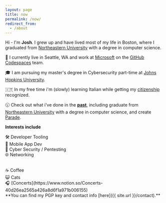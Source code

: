 ```yaml
---
layout: page
title: now
permalink: /now/
redirect_from:
  - /about
---
```


Hi - I'm **Josh**.  I grew up and have lived most of my life in Boston, where I graduated from [Northeastern University](https://ccs.neu.edu/home/joshua) with a degree in computer science.

📍 I currently live in Seattle, WA and work at [Microsoft](https://microsoft.com/) on the [GitHub Codespaces](https://github.com/features/codespaces) team.

🎓 I am pursuing my master's degree in Cybersecurity part-time at [Johns Hopkins University](https://pages.jh.edu/jspice10/).

🇮🇹 In my free time i'm (slowly) learning Italian while getting my [citizenship](/jure-sanguinis) recognized.

🕥 Check out what i've done in the [**past**](/past), including graduate from [Northeastern University](https://ccs.neu.edu/home/joshua) with a degree in computer science, and create [Parade](https://parade.events/).

**Interests include**

🛠 Developer Tooling<br>
📱 Mobile App Dev<br>
🔐 Cyber Security / Pentesting<br>
🌐 Networking<br>

<br>
☕️ Coffee<br>
😺 Cats<br>
🎧 [Concerts](https://www.notion.so/Concerts-40d26ea2565a426a8d6f1a971b006155)

<br>
**You can find my PGP key and contact info [here]({{ site.url }}/contact).**

